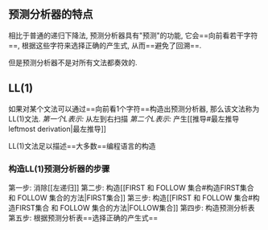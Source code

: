 ## 预测分析器的特点
相比于普通的递归下降法, 预测分析器具有"预测"的功能, 它会==向前看若干字符==, 根据这些字符来选择正确的产生式, 从而==避免了回溯==.

但是预测分析器不是对所有文法都奏效的.

## LL(1)
 如果对某个文法可以通过==向前看1个字符==构造出预测分析器, 那么该文法称为LL(1)文法.
 *第一个L表示:* 从左到右扫描
 *第二个L表示:* 产生[[推导#最左推导 leftmost derivation|最左推导]]
 
 LL(1)文法足以描述==大多数==编程语言的构造

### 构造LL(1)预测分析器的步骤
第一步: 消除[[左递归]]
第二步: 构造[[FIRST 和 FOLLOW 集合#构造FIRST集合 和 FOLLOW 集合的方法|FIRST集合]]
第三步: 构造[[FIRST 和 FOLLOW 集合#构造FIRST集合 和 FOLLOW 集合的方法|FOLLOW集合]]
第四步: 构造预测分析表
第五步: 根据预测分析表==选择正确的产生式==

